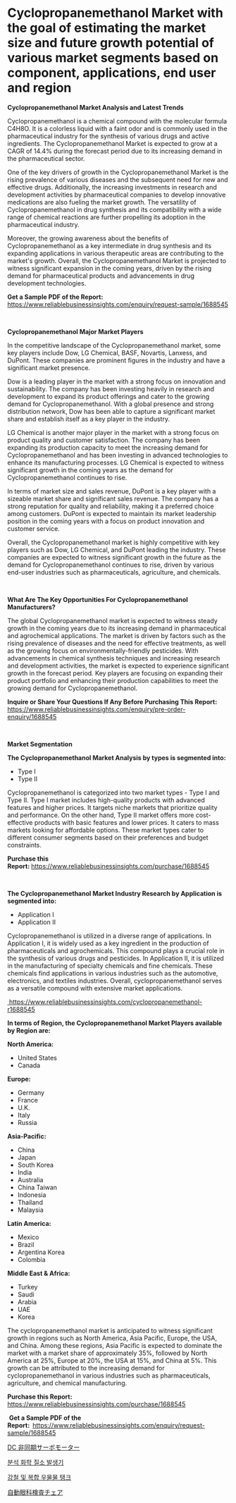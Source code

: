 <p><h1>Cyclopropanemethanol Market with the goal of estimating the market size and future growth potential of various market segments based on component, applications, end user and region</h1></p><p><strong>Cyclopropanemethanol Market Analysis and Latest Trends</strong></p>
<p><p>Cyclopropanemethanol is a chemical compound with the molecular formula C4H8O. It is a colorless liquid with a faint odor and is commonly used in the pharmaceutical industry for the synthesis of various drugs and active ingredients. The Cyclopropanemethanol Market is expected to grow at a CAGR of 14.4% during the forecast period due to its increasing demand in the pharmaceutical sector.</p><p>One of the key drivers of growth in the Cyclopropanemethanol Market is the rising prevalence of various diseases and the subsequent need for new and effective drugs. Additionally, the increasing investments in research and development activities by pharmaceutical companies to develop innovative medications are also fueling the market growth. The versatility of Cyclopropanemethanol in drug synthesis and its compatibility with a wide range of chemical reactions are further propelling its adoption in the pharmaceutical industry.</p><p>Moreover, the growing awareness about the benefits of Cyclopropanemethanol as a key intermediate in drug synthesis and its expanding applications in various therapeutic areas are contributing to the market's growth. Overall, the Cyclopropanemethanol Market is projected to witness significant expansion in the coming years, driven by the rising demand for pharmaceutical products and advancements in drug development technologies.</p></p>
<p><strong>Get a Sample PDF of the Report:&nbsp;</strong> <a href="https://www.reliablebusinessinsights.com/enquiry/request-sample/1688545">https://www.reliablebusinessinsights.com/enquiry/request-sample/1688545</a></p>
<p>&nbsp;</p>
<p><strong>Cyclopropanemethanol Major Market Players</strong></p>
<p><p>In the competitive landscape of the Cyclopropanemethanol market, some key players include Dow, LG Chemical, BASF, Novartis, Lanxess, and DuPont. These companies are prominent figures in the industry and have a significant market presence.</p><p>Dow is a leading player in the market with a strong focus on innovation and sustainability. The company has been investing heavily in research and development to expand its product offerings and cater to the growing demand for Cyclopropanemethanol. With a global presence and strong distribution network, Dow has been able to capture a significant market share and establish itself as a key player in the industry.</p><p>LG Chemical is another major player in the market with a strong focus on product quality and customer satisfaction. The company has been expanding its production capacity to meet the increasing demand for Cyclopropanemethanol and has been investing in advanced technologies to enhance its manufacturing processes. LG Chemical is expected to witness significant growth in the coming years as the demand for Cyclopropanemethanol continues to rise.</p><p>In terms of market size and sales revenue, DuPont is a key player with a sizeable market share and significant sales revenue. The company has a strong reputation for quality and reliability, making it a preferred choice among customers. DuPont is expected to maintain its market leadership position in the coming years with a focus on product innovation and customer service.</p><p>Overall, the Cyclopropanemethanol market is highly competitive with key players such as Dow, LG Chemical, and DuPont leading the industry. These companies are expected to witness significant growth in the future as the demand for Cyclopropanemethanol continues to rise, driven by various end-user industries such as pharmaceuticals, agriculture, and chemicals.</p></p>
<p>&nbsp;</p>
<p><strong>What Are The Key Opportunities For Cyclopropanemethanol Manufacturers?</strong></p>
<p><p>The global Cyclopropanemethanol market is expected to witness steady growth in the coming years due to its increasing demand in pharmaceutical and agrochemical applications. The market is driven by factors such as the rising prevalence of diseases and the need for effective treatments, as well as the growing focus on environmentally-friendly pesticides. With advancements in chemical synthesis techniques and increasing research and development activities, the market is expected to experience significant growth in the forecast period. Key players are focusing on expanding their product portfolio and enhancing their production capabilities to meet the growing demand for Cyclopropanemethanol.</p></p>
<p><strong>Inquire or Share Your Questions If Any Before Purchasing This Report:</strong> <a href="https://www.reliablebusinessinsights.com/enquiry/pre-order-enquiry/1688545">https://www.reliablebusinessinsights.com/enquiry/pre-order-enquiry/1688545</a></p>
<p>&nbsp;</p>
<p><strong>Market Segmentation</strong></p>
<p><strong>The Cyclopropanemethanol Market Analysis by types is segmented into:</strong></p>
<p><ul><li>Type I</li><li>Type II</li></ul></p>
<p><p>Cyclopropanemethanol is categorized into two market types - Type I and Type II. Type I market includes high-quality products with advanced features and higher prices. It targets niche markets that prioritize quality and performance. On the other hand, Type II market offers more cost-effective products with basic features and lower prices. It caters to mass markets looking for affordable options. These market types cater to different consumer segments based on their preferences and budget constraints.</p></p>
<p><strong>Purchase this Report:&nbsp;</strong><a href="https://www.reliablebusinessinsights.com/purchase/1688545">https://www.reliablebusinessinsights.com/purchase/1688545</a></p>
<p>&nbsp;</p>
<p><strong>The Cyclopropanemethanol Market Industry Research by Application is segmented into:</strong></p>
<p><ul><li>Application I</li><li>Application II</li></ul></p>
<p><p>Cyclopropanemethanol is utilized in a diverse range of applications. In Application I, it is widely used as a key ingredient in the production of pharmaceuticals and agrochemicals. This compound plays a crucial role in the synthesis of various drugs and pesticides. In Application II, it is utilized in the manufacturing of specialty chemicals and fine chemicals. These chemicals find applications in various industries such as the automotive, electronics, and textiles industries. Overall, cyclopropanemethanol serves as a versatile compound with extensive market applications.</p></p>
<p><a href="https://www.reliablebusinessinsights.com/cyclopropanemethanol-r1688545">&nbsp;https://www.reliablebusinessinsights.com/cyclopropanemethanol-r1688545</a></p>
<p><strong>In terms of Region, the Cyclopropanemethanol Market Players available by Region are:</strong></p>
<p>
    <p> <strong> North America: </strong>
        <ul>
            <li>United States</li>
            <li>Canada</li>
        </ul>
        </p> 
    <p> <strong> Europe: </strong>
        <ul>
            <li>Germany</li>
            <li>France</li>
            <li>U.K.</li>
            <li>Italy</li>
            <li>Russia</li>
        </ul>
        </p> 
    <p> <strong> Asia-Pacific: </strong>
        <ul>
            <li>China</li>
            <li>Japan</li>
            <li>South Korea</li>
            <li>India</li>
            <li>Australia</li>
            <li>China Taiwan</li>
            <li>Indonesia</li>
            <li>Thailand</li>
            <li>Malaysia</li>
        </ul>
        </p> 
    <p> <strong> Latin America: </strong>
        <ul>
            <li>Mexico</li>
            <li>Brazil</li>
            <li>Argentina Korea</li>
            <li>Colombia</li>
        </ul>
        </p> 
    <p> <strong> Middle East & Africa: </strong>
        <ul>
            <li>Turkey</li>
            <li>Saudi</li>
            <li>Arabia</li>
            <li>UAE</li>
            <li>Korea</li>
        </ul>
    </p>
    </p>
<p><p>The cyclopropanemethanol market is anticipated to witness significant growth in regions such as North America, Asia Pacific, Europe, the USA, and China. Among these regions, Asia Pacific is expected to dominate the market with a market share of approximately 35%, followed by North America at 25%, Europe at 20%, the USA at 15%, and China at 5%. This growth can be attributed to the increasing demand for cyclopropanemethanol in various industries such as pharmaceuticals, agriculture, and chemical manufacturing.</p></p>
<p><strong>Purchase this Report: </strong><a href="https://www.reliablebusinessinsights.com/purchase/1688545">https://www.reliablebusinessinsights.com/purchase/1688545</a></p>
<p>&nbsp;<strong>Get a Sample PDF of the Report:&nbsp;&nbsp;</strong><a href="https://www.reliablebusinessinsights.com/enquiry/request-sample/1688545">https://www.reliablebusinessinsights.com/enquiry/request-sample/1688545</a></p>
<p><strong></strong></p>
<p><p><a href="https://medium.com/@austincooper525/dc%E9%9D%9E%E5%90%8C%E6%9C%9F%E3%82%B5%E3%83%BC%E3%83%9C%E3%83%A2%E3%83%BC%E3%82%BF%E5%B8%82%E5%A0%B4%E8%A6%8F%E6%A8%A1%E3%81%A8%E5%B8%82%E5%A0%B4%E5%8B%95%E5%90%91-%E5%AE%8C%E5%85%A8%E3%81%AA%E6%A5%AD%E7%95%8C%E6%A6%82%E8%A6%81-2024%E5%B9%B4%E3%81%8B%E3%82%892031%E5%B9%B4%E3%81%BE%E3%81%A7-60532d1d4b9c">DC 非同期サーボモーター</a></p><p><a href="https://medium.com/@sillysally687568/%EB%B6%84%EC%84%9D-%ED%99%94%ED%95%99-%EC%A7%88%EC%86%8C-%EB%B0%9C%EC%83%9D%EA%B8%B0-%EC%8B%9C%EC%9E%A5-%EC%8B%9C%EC%9E%A5-%EC%A0%90%EC%9C%A0%EC%9C%A8-%EC%8B%9C%EC%9E%A5-%EB%8F%99%ED%96%A5-%EB%B0%8F-%EB%AF%B8%EB%9E%98-%EC%84%B1%EC%9E%A5-%ED%83%90%EA%B5%AC-dc183b762e2b">분석 화학 질소 발생기</a></p><p><a href="https://medium.com/@ishacian.georges/%EC%B2%A0%EA%B0%95-%EB%B0%8F-%EB%B3%B5%ED%95%A9%EC%8B%9D-%EC%9A%B0%EB%AC%BC-%EC%88%98%EC%A1%B0-%EC%8B%9C%EC%9E%A5%EC%9D%80-%EC%8B%9C%EC%9E%A5-%EC%A0%90%EC%9C%A0%EC%9C%A8-%EC%8B%9C%EC%9E%A5-%EB%8F%99%ED%96%A5-%EB%B0%8F-%EC%8B%9C%EC%9E%A5-%EC%84%B1%EC%9E%A5%EC%97%90-%EA%B4%80%ED%95%9C-%EC%A0%95%EB%B3%B4%EB%A5%BC-%EC%A0%9C%EA%B3%B5%ED%95%A9%EB%8B%88%EB%8B%A4-137d2e0d3b33">강철 및 복합 우물물 탱크</a></p><p><a href="https://medium.com/@freedayundt2023/%E8%87%AA%E5%8B%95%E7%9C%BC%E7%A7%91%E6%A4%9C%E6%9F%BB%E3%83%81%E3%82%A7%E3%82%A2%E5%B8%82%E5%A0%B4%E8%A6%8F%E6%A8%A1%E3%81%A8%E5%B8%82%E5%A0%B4%E5%8B%95%E5%90%91-%E5%AE%8C%E5%85%A8%E3%81%AA%E7%94%A3%E6%A5%AD%E6%A6%82%E8%A6%B3-2024%E5%B9%B4%E3%81%8B%E3%82%892031%E5%B9%B4%E3%81%BE%E3%81%A7-e47a2c37407f">自動眼科検査チェア</a></p></p>